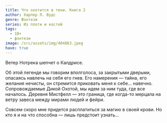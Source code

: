```yaml
---
title: Что охотится в тени. Книга 2
author: Харпер Л. Вудс
genre: Фэнтези
series: Из плоти и костей
tags:
  - 18+
  - фэнтези
image: /src/assets/img/404863.jpeg
have: true
---
```

Ветер Нотрека шепчет о Калдрисе.

Об этой легенде мы говорим вполголоса, за закрытыми дверьми, опасаясь навлечь на себя его гнев. Его намерения — тайна, его желания нечисты, он стремится приковать меня к себе... навечно. Сопровождаемые Дикой Охотой, мы идем за ним туда, где все началось. Деревня Мистфелл — это граница, где когда-то мерцала на ветру завеса между мирами людей и фейри.

Совсем скоро мне придется расплатиться за магию в своей крови. Но кто я и на что способна — лишь предстоит узнать…
